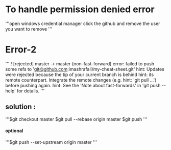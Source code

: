 # To handle permission denied error

'''open windows credential manager
click the github 
and remove the user you want to remove 
'''

# Error-2

''' ! [rejected]        master -> master (non-fast-forward)
error: failed to push some refs to 'git@github.com:imashrafali/my-cheat-sheet.git'
hint: Updates were rejected because the tip of your current branch is behind
hint: its remote counterpart. Integrate the remote changes (e.g.
hint: 'git pull ...') before pushing again.
hint: See the 'Note about fast-forwards' in 'git push --help' for details.
'''
## solution :


'''$git checkout master
$git pull --rebase origin master
$git push
'''
#### optional

'''$git push --set-upstream origin master
'''
